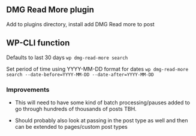 ## DMG Read More plugin

Add to plugins directory, install add DMG Read more to post

## WP-CLI function

Defaults to last 30 days
`wp dmg-read-more search`

Set period of time using YYYY-MM-DD format for dates
`wp dmg-read-more search --date-before=YYYY-MM-DD --date-after=YYYY-MM-DD`

### Improvements

- This will need to have some kind of batch processing/pauses
  added to go through hundreds of thousands of posts TBH.

- Should probably also look at passing in the post type as
  well and then can be extended to pages/custom post types
